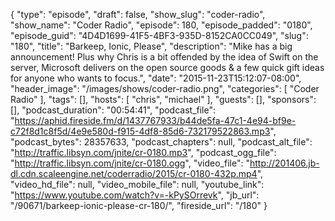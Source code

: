 {
  "type": "episode",
  "draft": false,
  "show_slug": "coder-radio",
  "show_name": "Coder Radio",
  "episode": 180,
  "episode_padded": "0180",
  "episode_guid": "4D4D1699-41F5-4BF3-935D-8152CA0CC049",
  "slug": "180",
  "title": "Barkeep, Ionic, Please",
  "description": "Mike has a big announcement! Plus why Chris is a bit offended by the idea of Swift on the server, Microsoft delivers on the open source goods & a few quick gift ideas for anyone who wants to focus.",
  "date": "2015-11-23T15:12:07-08:00",
  "header_image": "/images/shows/coder-radio.png",
  "categories": [
    "Coder Radio"
  ],
  "tags": [],
  "hosts": [
    "chris",
    "michael"
  ],
  "guests": [],
  "sponsors": [],
  "podcast_duration": "00:54:41",
  "podcast_file": "https://aphid.fireside.fm/d/1437767933/b44de5fa-47c1-4e94-bf9e-c72f8d1c8f5d/4e9e580d-f915-4df8-85d6-732179522863.mp3",
  "podcast_bytes": 28357633,
  "podcast_chapters": null,
  "podcast_alt_file": "http://traffic.libsyn.com/jnite/cr-0180.mp3",
  "podcast_ogg_file": "http://traffic.libsyn.com/jnite/cr-0180.ogg",
  "video_file": "http://201406.jb-dl.cdn.scaleengine.net/coderradio/2015/cr-0180-432p.mp4",
  "video_hd_file": null,
  "video_mobile_file": null,
  "youtube_link": "https://www.youtube.com/watch?v=-kPySOrrevk",
  "jb_url": "/90671/barkeep-ionic-please-cr-180/",
  "fireside_url": "/180"
}

